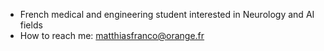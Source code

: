 - French medical and engineering student interested in Neurology and AI fields
- How to reach me: matthiasfranco@orange.fr

<!---
MattFr56/MattFr56 is a ✨ special ✨ repository because its `README.md` (this file) appears on your GitHub profile.
You can click the Preview link to take a look at your changes.
--->
